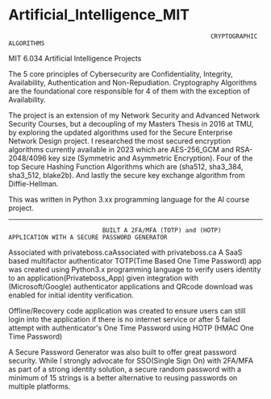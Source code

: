 # Artificial_Intelligence_MIT

                                                            CRYPTOGRAPHIC ALGORITHMS

MIT 6.034 Artificial Intelligence Projects

The 5 core principles of Cybersecurity are Confidentiality, Integrity, Availability, Authentication and Non-Repudiation. Cryptography Algorithms are the foundational core responsible for 4 of them with the exception of Availability.

The project is an extension of my Network Security and Advanced Network Security Courses, but a decoupling of my Masters Thesis in 2016 at TMU, by exploring the updated algorithms used for the Secure Enterprise Network Design project. I researched the most secured encryption algorithms currently available in 2023 which are AES-256_GCM and RSA-2048/4096 key size (Symmetric and Asymmetric Encryption). Four of the top Secure Hashing Function Algorithms which are (sha512, sha3_384, sha3_512, blake2b). And lastly the secure key exchange algorithm from Diffie-Hellman.

This was written in Python 3.xx programming language for the AI course project.
______________________________________________________________________________________________________________________________________________________

                              BUILT A 2FA/MFA (TOTP) and (HOTP) APPLICATION WITH A SECURE PASSWORD GENERATOR

Associated with privateboss.caAssociated with privateboss.ca
A SaaS based multifactor authenticator TOTP(Time Based One Time Password) app was created using Python3.x programming language to verify users identity to an application(Privateboss_App) given integration with (Microsoft/Google) authenticator applications and QRcode download was enabled for initial identity verification.

Offline/Recovery code application was created to ensure users can still login into the application if there is no internet service or after 5 failed attempt with authenticator's One Time Password using HOTP (HMAC One Time Password)

A Secure Password Generator was also built to offer great password security. While I strongly advocate for SSO(Single Sign On) with 2FA/MFA as part of a strong identity solution, a secure random password with a minimum of 15 strings is a better alternative to reusing passwords on multiple platforms. 
